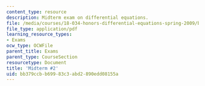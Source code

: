 ```yaml
---
content_type: resource
description: Midterm exam on differential equations.
file: /media/courses/18-034-honors-differential-equations-spring-2009/bb379ccbb69983c3abd2890edd08155a_MIT18_034s09_exam02_midterm02.pdf
file_type: application/pdf
learning_resource_types:
- Exams
ocw_type: OCWFile
parent_title: Exams
parent_type: CourseSection
resourcetype: Document
title: 'Midterm #2'
uid: bb379ccb-b699-83c3-abd2-890edd08155a
---
```

